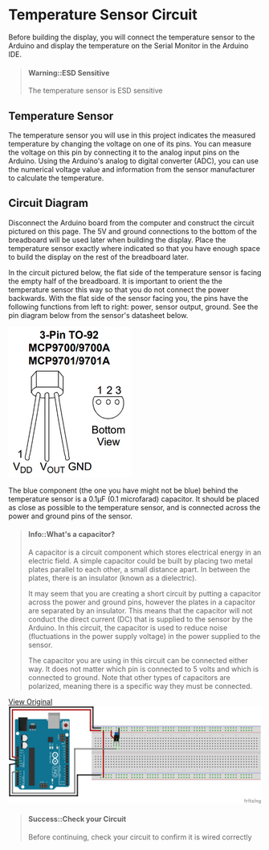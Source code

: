 # Temperature Sensor Circuit

Before building the display, you will connect the temperature sensor to the Arduino and display the temperature on the Serial Monitor in the Arduino IDE.

> #### Warning::ESD Sensitive
>
> The temperature sensor is ESD sensitive

## Temperature Sensor

The temperature sensor you will use in this project indicates the measured temperature by changing the voltage on one of its pins. You can measure the voltage on this pin by connecting it to the analog input pins on the Arduino. Using the Arduino's analog to digital converter \(ADC\), you can use the numerical voltage value and information from the sensor manufacturer to calculate the temperature.

## Circuit Diagram

Disconnect the Arduino board from the computer and construct the circuit pictured on this page. The 5V and ground connections to the bottom of the breadboard will be used later when building the display. Place the temperature sensor exactly where indicated so that you have enough space to build the display on the rest of the breadboard later.

In the circuit pictured below, the flat side of the temperature sensor is facing the empty half of the breadboard. It is important to orient the the temperature sensor this way so that you do not connect the power backwards. With the flat side of the sensor facing you, the pins have the following functions from left to right: power, sensor output, ground. See the pin diagram below from the sensor's datasheet below.

![](/assets/MCP9701A_TO-92_Pinout.PNG)

The blue component (the one you have might not be blue) behind the temperature sensor is a 0.1µF \(0.1 microfarad\) capacitor. It should be placed as close as possible to the temperature sensor, and is connected across the power and ground pins of the sensor.

> #### Info::What's a capacitor?
>
> A capacitor is a circuit component which stores electrical energy in an electric field. A simple capacitor could be built by placing two metal plates parallel to each other, a small distance apart. In between the plates, there is an insulator \(known as a dielectric\).
>
> It may seem that you are creating a short circuit by putting a capacitor across the power and ground pins, however the plates in a capacitor are separated by an insulator. This means that the capacitor will not conduct the direct current \(DC\) that is supplied to the sensor by the Arduino. In this circuit, the capacitor is used to reduce noise \(fluctuations in the power supply voltage\) in the power supplied to the sensor.
>
> The capacitor you are using in this circuit can be connected either way. It does not matter which pin is connected to 5 volts and which is connected to ground. Note that other types of capacitors are polarized, meaning there is a specific way they must be connected.

[View Original](/assets/temperature_sensor_breadboard.png)
![](/assets/temperature_sensor_breadboard.png)

> #### Success::Check your Circuit
>
> Before continuing, check your circuit to confirm it is wired correctly



